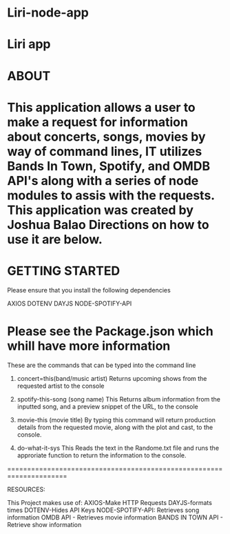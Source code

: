 # Liri-node-app
Liri app 
===========================
ABOUT
============================
This application allows a user to make a request for information about concerts, songs, movies by way of command lines, IT utilizes Bands In Town, Spotify, and OMDB API's along with a series of node modules to assis with the requests. This application was created by Joshua Balao
Directions on how to use it are below.
=======================================

GETTING STARTED
===============================
Please ensure that you install the following dependencies

AXIOS
DOTENV
DAYJS
NODE-SPOTIFY-API

Please see the Package.json which whill have more information
==============================================================
These are the commands that can be typed into the command line
1. concert=this(band/music artist)
    Returns upcoming shows from the requested artist to the console

2. spotify-this-song (song name)
    This Returns album information from the inputted song, and a preview snippet of the URL, to the console

3. movie-this (movie title)
    By typing this command will return production details from the requested movie, along with the plot and cast, to the console.

4. do-what-it-sys
    This Reads the text in the Randome.txt file and runs the approriate function to return the information to the console. 

=====================================================================

RESOURCES:

This Project makes use of:
    AXIOS-Make HTTP Requests
    DAYJS-formats times
    DOTENV-Hides API Keys
    NODE-SPOTIFY-API: Retrieves song information
    OMDB API - Retrieves movie information
    BANDS IN TOWN API - Retrieve show information
